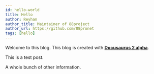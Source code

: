 ```yaml
---
id: hello-world
title: Hello
author: Reyhan
author_title: Maintainer of 88project
author_url: https://github.com/88pronet
tags: [hello]
---
```


Welcome to this blog. This blog is created with [**Docusaurus 2 alpha**](https://v2.docusaurus.io/).

<!--truncate-->

This is a test post.

A whole bunch of other information.
